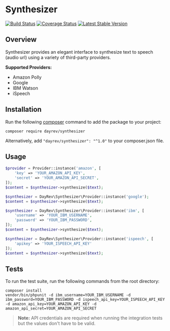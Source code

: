 # Synthesizer
[![Build Status](https://travis-ci.org/dayrev/synthesizer.svg?branch=master)](https://travis-ci.org/dayrev/synthesizer)
[![Coverage Status](https://coveralls.io/repos/github/dayrev/synthesizer/badge.svg?branch=master)](https://coveralls.io/github/dayrev/synthesizer?branch=master)
[![Latest Stable Version](https://poser.pugx.org/dayrev/synthesizer/v/stable.png)](https://packagist.org/packages/dayrev/synthesizer)

## Overview
Synthesizer provides an elegant interface to synthesize text to speech (audio url) using a variety of third-party providers.

**Supported Providers:**

 * Amazon Polly
 * Google
 * IBM Watson
 * iSpeech

## Installation
Run the following [composer](https://getcomposer.org/doc/00-intro.md#installation-linux-unix-osx) command to add the package to your project:

```
composer require dayrev/synthesizer
```

Alternatively, add `"dayrev/synthesizer": "^1.0"` to your composer.json file.

## Usage
```php
$provider = Provider::instance('amazon', [
    'key' => 'YOUR_AMAZON_API_KEY',
    'secret' => 'YOUR_AMAZON_API_SECRET',
]);
$content = $synthesizer->synthesize($text);

$synthesizer = DayRev\Synthesizer\Provider::instance('google');
$content = $synthesizer->synthesize($text);

$synthesizer = DayRev\Synthesizer\Provider::instance('ibm', [
    'username' => 'YOUR_IBM_USERNAME',
    'password' => 'YOUR_IBM_PASSWORD',
]);
$content = $synthesizer->synthesize($text);

$synthesizer = DayRev\Synthesizer\Provider::instance('ispeech', [
    'apikey' => 'YOUR_ISPEECH_API_KEY'
]);
$content = $synthesizer->synthesize($text);
```

## Tests
To run the test suite, run the following commands from the root directory:

```
composer install
vendor/bin/phpunit -d ibm_username=YOUR_IBM_USERNAME -d ibm_password=YOUR_IBM_PASSWORD -d ispeech_api_key=YOUR_ISPEECH_API_KEY -d amazon_api_key=YOUR_AMAZON_API_KEY -d amazon_api_secret=YOUR_AMAZON_API_SECRET
```

> **Note:** API credentials are required when running the integration tests but the values don't have to be valid.
